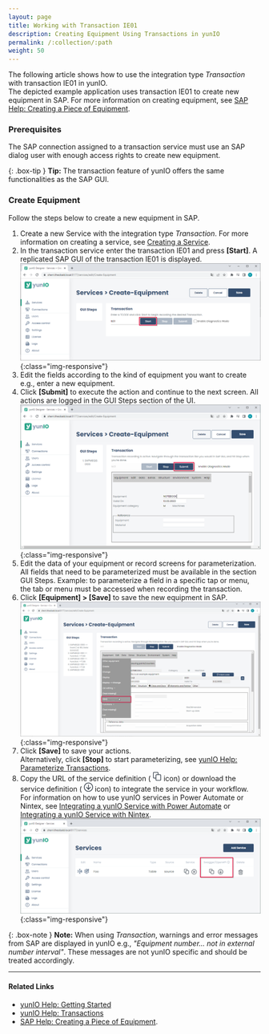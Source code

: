 ```yaml
---
layout: page
title: Working with Transaction IE01
description: Creating Equipment Using Transactions in yunIO
permalink: /:collection/:path
weight: 50
---
```


The following article shows how to use the integration type *Transaction* with transaction IE01 in yunIO.<br>
The depicted example application uses transaction IE01 to create new equipment in SAP.
For more information on creating equipment, see [SAP Help: Creating a Piece of Equipment](https://help.sap.com/viewer/f0e0dd7850e64947aa66a647f8d3af09/6.18.latest/en-US/bc78bb53707db44ce10000000a174cb4.html).


### Prerequisites

The SAP connection assigned to a transaction service must use an SAP dialog user with enough access rights to create new equipment. 

{: .box-tip }
**Tip:** The transaction feature of yunIO offers the same functionalities as the SAP GUI. 
  

### Create Equipment

Follow the steps below to create a new equipment in SAP.<br>

1. Create a new Service with the integration type *Transaction*. For more information on creating a service, see [Creating a Service](https://help.theobald-software.com/en/yunio/getting-started#creating-a-service).
2. In the transaction service enter the transaction IE01 and press **[Start]**. A replicated SAP GUI of the transaction IE01 is displayed.<br>
![yunio-Transaction](/img/contents/yunio/transaction.png){:class="img-responsive"}
3. Edit the fields according to the kind of equipment you want to create e.g., enter a new equipment.
4. Click **[Submit]** to execute the action and continue to the next screen. All actions are logged in the GUI Steps section of the UI.
![yunio-Transaction-IE01](/img/contents/yunio/transaction-ie01.png){:class="img-responsive"}
5. Edit the data of your equipment or record screens for parameterization.<br>
All fields that need to be parameterized must be available in the section GUI Steps. 
Example: to parameterize a field in a specific tap or menu, the tab or menu must be accessed when recording the transaction.
6. Click **[Equipment] > [Save]** to save the new equipment in SAP.<br>
![yunio-Transaction-IE01-Save](/img/contents/yunio/transaction-save-equipment.png){:class="img-responsive"}
7. Click **[Save]** to save your actions. <br>
Alternatively, click **[Stop]** to start parameterizing, see [yunIO Help: Parameterize Transactions](https://help.theobald-software.com/en/yunio/transactions#parameterize-transactions).
8. Copy the URL of the service definition ( ![copy-URL](/img/contents/yunio/copyURL.png) icon) or download the service definition ( ![download-file](/img/contents/yunio/download.png) icon) to integrate the service in your workflow.<br>
For information on how to use yunIO services in Power Automate or Nintex, see [Integrating a yunIO Service with Power Automate](integrating-a-yunio-service-with-power-automate) or [Integrating a yunIO Service with Nintex](https://kb.theobald-software.com/yunio/integrating-a-yunio-service-with-nintex).
![yunio-Services](/img/contents/yunio/yunio-run-services.png){:class="img-responsive"}

{: .box-note }
**Note:** When using *Transaction*, warnings and error messages from SAP are displayed in yunIO e.g., *"Equipment number... not in external number interval"*.
These messages are not yunIO specific and should be treated accordingly.



******

#### Related Links
- [yunIO Help: Getting Started](https://help.theobald-software.com/en/yunio/getting-started)
- [yunIO Help: Transactions](https://help.theobald-software.com/en/yunio/transactions)
- [SAP Help: Creating a Piece of Equipment](https://help.sap.com/viewer/f0e0dd7850e64947aa66a647f8d3af09/6.18.latest/en-US/bc78bb53707db44ce10000000a174cb4.html).
